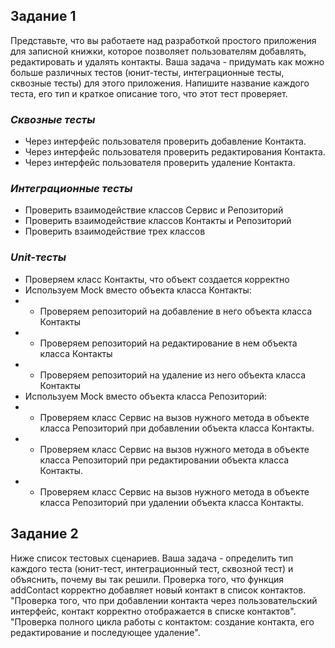## Задание 1 
Представьте, что вы работаете над разработкой простого приложения для записной книжки, которое позволяет пользователям добавлять, 
редактировать и удалять контакты.
Ваша задача - придумать как можно больше различных тестов (юнит-тесты, интеграционные тесты, сквозные тесты) для этого приложения. 
Напишите название каждого теста, его тип и краткое описание того, что этот тест проверяет.

### *Сквозные тесты*

- Через интерфейс пользователя проверить добавление Контакта.
- Через интерфейс пользователя проверить редактирования Контакта.
- Через интерфейс пользователя проверить удаление Контакта.

### *Интеграционные тесты*

- Проверить взаимодействие классов Сервис и Репозиторий
- Проверить взаимодействие классов Контакты и Репозиторий
- Проверить взаимодействие трех классов

### *Unit-тесты*

- Проверяем класс Контакты, что объект создается корректно
- Используем Mock вместо объекта класса Контакты: 
- - Проверяем репозиторий на добавление в него объекта класса Контакты
- - Проверяем репозиторий на редактирование в нем объекта класса Контакты
- - Проверяем репозиторий на удаление из него объекта класса Контакты
- Используем Mock вместо объекта класса Репозиторий:
- - Проверяем класс Сервис на вызов нужного метода в объекте класса Репозиторий при добавлении объекта класса Контакты.
- - Проверяем класс Сервис на вызов нужного метода в объекте класса Репозиторий при редактировании объекта класса Контакты.
- - Проверяем класс Сервис на вызов нужного метода в объекте класса Репозиторий при удалении объекта класса Контакты.

    
## Задание 2 
Ниже список тестовых сценариев. Ваша задача - определить тип каждого теста (юнит-тест, интеграционный тест, сквозной тест) и 
объяснить, почему вы так решили.
Проверка того, что функция addContact корректно добавляет новый контакт в список контактов.
"Проверка того, что при добавлении контакта через пользовательский интерфейс, контакт корректно отображается в списке контактов".
"Проверка полного цикла работы с контактом: создание контакта, его редактирование и последующее удаление".


     
